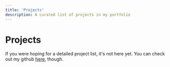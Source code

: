 ```yaml
---
title: 'Projects'
description: A curated list of projects in my portfolio
---
```


# Projects

If you were hoping for a detailed project list, it's not here yet.
You can check out my github [here](https://github.com/jared-w), though.

